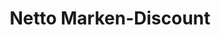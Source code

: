 ---
title: "Netto Marken-Discount"
url: /au-i-d-hallertau/netto-marken-discount/
shop: Supermarkt
---